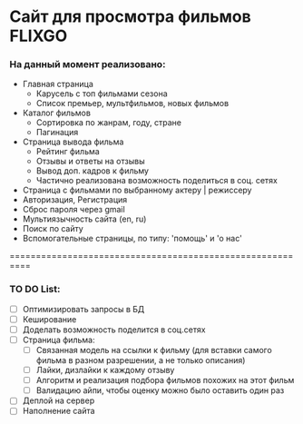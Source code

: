 # Сайт для просмотра фильмов FLIXGO

### На данный момент реализовано:
- Главная страница
  - Карусель с топ фильмами сезона
  - Список премьер, мультфильмов, новых фильмов
- Каталог фильмов
  - Сортировка по жанрам, году, стране
  - Пагинация
- Страница вывода фильма
  - Рейтинг фильма
  - Отзывы и ответы на отзывы
  - Вывод доп. кадров к фильму
  - Частично реализована возможность поделиться в соц. сетях
- Страница с фильмами по выбранному актеру | режиссеру
- Авторизация, Регистрация
- Сброс пароля через gmail
- Мультиязычность сайта (en, ru)
- Поиск по сайту
- Вспомогательные страницы, по типу: 'помощь' и 'о нас'

==========================================================

### TO DO List:
- [ ] Оптимизировать запросы в БД
- [ ] Кеширование
- [ ] Доделать возможность поделится в соц.сетях
- [ ] Страница фильма:
  - [ ] Связанная модель на ссылки к фильму (для вставки самого фильма в разном разрешении, а не только описания)
  - [ ] Лайки, дизлайки к каждому отзыву
  - [ ] Алгоритм и реализация подбора фильмов похожих на этот фильм
  - [ ] Валидацию айпи, чтобы оценку можно было оставить один раз
- [ ] Деплой на сервер
- [ ] Наполнение сайта

